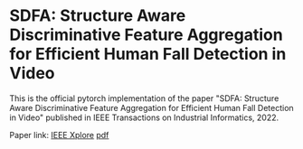 # SDFA: Structure Aware Discriminative Feature Aggregation for Efficient Human Fall Detection in Video

This is the official pytorch implementation of the paper "SDFA: Structure Aware Discriminative Feature Aggregation for Efficient Human Fall Detection in Video" published in IEEE Transactions on Industrial Informatics, 2022.

Paper link: [IEEE Xplore](https://ieeexplore.ieee.org/abstract/document/9944919) [pdf](https://saniazahan.github.io/files/SDFA.pdf)
